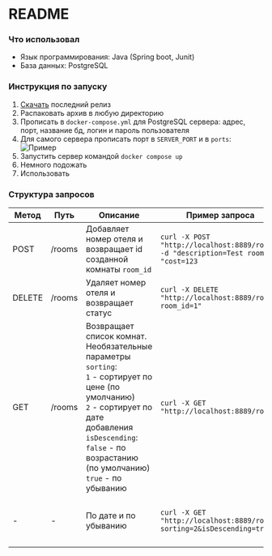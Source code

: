 # README

### Что использовал
- Язык программирования: Java (Spring boot, Junit)
- База данных: PostgreSQL

### Инструкция по запуску
1. [Скачать]() последний релиз
2. Распаковать архив в любую директорию
3. Прописать в `docker-compose.yml` для PostgreSQL сервера: адрес, порт, название бд, логин и пароль пользователя
4. Для самого сервера прописать порт в `SERVER_PORT` и в `ports`: ![Пример](https://i.imgur.com/apbbtE5.png)
5. Запустить сервер командой `docker compose up`
6. Немного подожать
7. Использовать

### Структура запросов
Метод | Путь | Описание | Пример запроса | Пример ответа
------|------|----------|----------------|--------------
POST|/rooms|Добавляет номер отеля и возвращает id созданной комнаты `room_id` | `curl -X POST "http://localhost:8889/rooms" -d "description=Test room" -d "cost=123`|```json {"room_id": 77}```|
DELETE|/rooms|Удаляет номер отеля и возвращает статус| `curl -X DELETE "http://localhost:8889/rooms?room_id=1"` | ```json {"status":"OK","message":"Deleted successfully"} ``` |
GET|/rooms|Возвращает список комнат. Необязательные параметры <br> `sorting`: <br> `1` - сортирует по цене (по умолчанию) <br> `2` - сортирует по дате добавления<br> `isDescending`: `false` - по возрастанию (по умолчанию) <br> `true` - по убыванию | `curl -X GET "http://localhost:8889/rooms"` | ```json [{"description":"Test 3","cost":100.0,"room_id":5},{"description":"Test 1","cost":254.0,"room_id":3},{"description":"Test 2","cost":1200.0,"room_id":4}] ```
-|-|По дате и по убыванию | `curl -X GET "http://localhost:8889/rooms?sorting=2&isDescending=true"`|```json [{"description":"Test 3","cost":100.0,"room_id":5},{"description":"Test 2","cost":1200.0,"room_id":4},{"description":"Test 1","cost":254.0,"room_id":3}] ```


